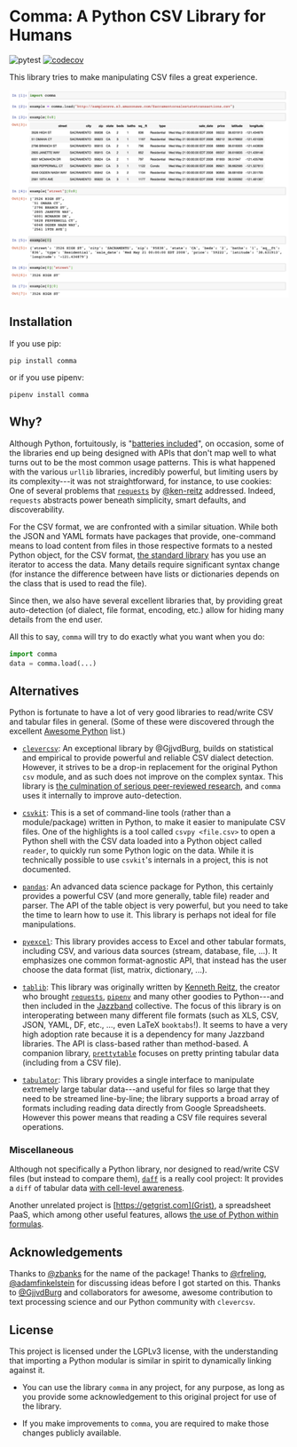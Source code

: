 # Comma: A Python CSV Library for Humans

![pytest](https://github.com/jlumbroso/comma/workflows/pytest/badge.svg)
 [![codecov](https://codecov.io/gh/jlumbroso/comma/branch/master/graph/badge.svg)](https://codecov.io/gh/jlumbroso/comma)

This library tries to make manipulating CSV files a great experience.

![Example session](example-screenshot.png)

## Installation

If you use pip:
```shell script
pip install comma
```
or if you use pipenv:
```shell script
pipenv install comma
```

## Why?

Although Python, fortuitously, is
"[batteries included](https://www.python.org/dev/peps/pep-0206/#batteries-included-philosophy)",
on occasion, some of the libraries end up being designed with APIs
that don't map well to what turns out to be the most common usage
patterns. This is what happened with the various `urllib` libraries,
incredibly powerful, but limiting users by its complexity---it was
not straightforward, for instance, to use cookies: One of several
problems that [`requests`](https://github.com/psf/requests) by
[@ken-reitz](https://github.com/ken-reitz) addressed. Indeed,
`requests` abstracts power beneath simplicity, smart defaults, and
discoverability.

For the CSV format, we are confronted with a similar situation. While
both the JSON and YAML formats have packages that provide, one-command
means to load content from files in those respective formats to a
nested Python object, for the CSV format,
[the standard library](https://www.python.org/dev/peps/pep-0305/) has
you use an iterator to access the data. Many details require significant
syntax change (for instance the difference between have lists or
dictionaries depends on the class that is used to read the file).

Since then, we also have several excellent libraries that, by providing
great auto-detection (of dialect, file format, encoding, etc.) allow
for hiding many details from the end user.

All this to say, `comma` will try to do exactly what you want
when you do:

```python
import comma
data = comma.load(...)
``` 

## Alternatives

Python is fortunate to have a lot of very good libraries to read/write
CSV and tabular files in general. (Some of these were discovered through
the excellent [Awesome Python](https://awesome-python.com/) list.)

- [`clevercsv`](https://github.com/alan-turing-institute/CleverCSV): An
  exceptional library by @GjjvdBurg, builds on statistical and empirical
  to provide powerful and reliable CSV dialect detection. However, it
  strives to be a drop-in replacement for the original Python `csv`
  module, and as such does not improve on the complex syntax. This
  library is [the culmination of serious peer-reviewed
  research](https://arxiv.org/abs/1811.11242), and `comma` uses it
  internally to improve auto-detection.
  
- [`csvkit`](https://github.com/wireservice/csvkit): This is a set of
  command-line tools (rather than a module/package) written in Python,
  to make it easier to manipulate CSV files. One of the highlights is
  a tool called `csvpy <file.csv>` to open a Python shell with the CSV
  data loaded into a Python object called `reader`, to quickly run
  some Python logic on the data. While it is technically possible to
  use `csvkit`'s internals in a project, this is not documented.
  
- [`pandas`](https://github.com/pandas-dev/pandas): An advanced data
  science package for Python, this certainly provides a powerful CSV
  (and more generally, table file) reader and parser. The API of the
  table object is very powerful, but you need to take the time to learn
  how to use it. This library is perhaps not ideal for file manipulations.

- [`pyexcel`](https://github.com/pyexcel/pyexcel): This library provides
  access to Excel and other tabular formats, including CSV, and various
  data sources (stream, database, file, ...). It emphasizes one common
  format-agnostic API, that instead has the user choose the data format
  (list, matrix, dictionary, ...).

- [`tablib`](https://github.com/jazzband/tablib/): This library was
  originally written by [Kenneth Reitz](https://github.com/ken-reitz),
  the creator who brought [`requests`](https://github.com/psf/requests),
  [`pipenv`](https://github.com/pypa/pipenv) and many other goodies to
  Python---and then included in the [Jazzband](https://jazzband.co/)
  collective. The focus of this library is on interoperating between many
  different file formats (such as XLS, CSV, JSON, YAML, DF, etc., ...,
  even LaTeX `booktabs`!). It seems to have a very high adoption rate
  because it is a dependency for many Jazzband libraries. The API is
  class-based rather than method-based. A companion library,
  [`prettytable`](https://github.com/jazzband/prettytable) focuses on
  pretty printing tabular data (including from a CSV file).

- [`tabulator`](https://github.com/frictionlessdata/tabulator-py): This
  library provides a single interface to manipulate extremely large
  tabular data---and useful for files so large that they need to be
  streamed line-by-line; the library supports a broad array of formats
  including reading data directly from Google Spreadsheets. However
  this power means that reading a CSV file requires several operations.

### Miscellaneous

Although not specifically a Python library, nor designed to read/write CSV
files (but instead to compare them), [`daff`](https://github.com/paulfitz/daff)
is a really cool project: It provides a `diff` of tabular data [with cell-level
awareness](http://specs.frictionlessdata.io/tabular-diff/).

Another unrelated project is [https://getgrist.com](Grist), a spreadsheet
PaaS, which among other useful features, allows [the use of Python within
formulas](https://support.getgrist.com/formulas/). 

## Acknowledgements

Thanks to [@zbanks](https://github.com/zbanks) for the name of the package!
Thanks to [@rfreling](https://github.com/rfreling),
[@adamfinkelstein](https://github.com/adamfinkelstein) for discussing ideas
before I got started on this. Thanks to [@GjjvdBurg](https://github.com/GjjvdBurg)
and collaborators for awesome, awesome contribution to text processing science
and our Python community with `clevercsv`. 

## License

This project is licensed under the LGPLv3 license, with the understanding
that importing a Python modular is similar in spirit to dynamically linking
against it.

- You can use the library `comma` in any project, for any purpose, as long
  as you provide some acknowledgement to this original project for use of
  the library.

- If you make improvements to `comma`, you are required to make those
  changes publicly available.

